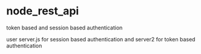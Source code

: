 # node_rest_api
token based and session based authentication

user server.js for session based authentication and server2 for token based authentication
